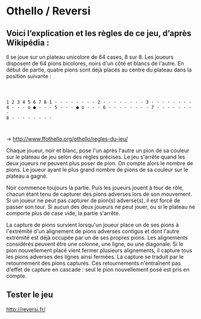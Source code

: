 # Othello / Reversi

## Voici l’explication et les règles de ce jeu, d’après Wikipédia :
Il se joue sur un plateau unicolore de 64 cases, 8 sur 8. Les joueurs disposent de 64 pions bicolores, noirs d'un côté et blancs de l'autre. En début de partie, quatre pions sont déjà placés au centre du plateau dans la position suivante :

<code>

  1 2 3 4 5 6 7 8
1 · · · · · · · ·
2 · · · · · · · ·
3 · · · · · · · ·
4 · · · o ● · · ·
5 · · · ● o · · ·
6 · · · · · · · ·
7 · · · · · · · ·
8 · · · · · · · ·

</code>

-> http://www.ffothello.org/othello/regles-du-jeu/

Chaque joueur, noir et blanc, pose l'un après l'autre un pion de sa couleur sur le plateau de jeu selon des règles précises. Le jeu s'arrête quand les deux joueurs ne peuvent plus poser de pion. On compte alors le nombre de pions. Le joueur ayant le plus grand nombre de pions de sa couleur sur le plateau a gagné.

Noir commence toujours la partie. Puis  les joueurs jouent à  tour de rôle, chacun étant tenu de capturer des pions adverses lors de son mouvement. Si  un joueur ne peut pas capturer  de pion(s) adverse(s), il est forcé de passer son tour. Si aucun des deux joueurs ne peut jouer, ou si le plateau ne comporte plus de case vide, la partie s'arrête.

La capture de pions survient lorsqu'un joueur place un de ses pions à l'extrémité d'un alignement de pions adverses contigus et dont l'autre extrémité est déjà occupée par un de ses propres pions. Les alignements considérés peuvent être une colonne, une ligne, ou une diagonale. Si le pion nouvellement placé vient fermer plusieurs alignements, il capture tous les pions adverses des lignes ainsi fermées. La capture se traduit par le retournement des pions capturés. Ces retournements n'entraînent pas d'effet de capture en cascade : seul le pion nouvellement posé est pris en compte.

## Tester le jeu
http://reversi.fr/
